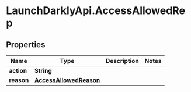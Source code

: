 # LaunchDarklyApi.AccessAllowedRep

## Properties

Name | Type | Description | Notes
------------ | ------------- | ------------- | -------------
**action** | **String** |  | 
**reason** | [**AccessAllowedReason**](AccessAllowedReason.md) |  | 


